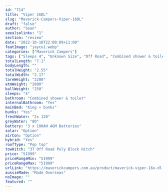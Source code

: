 ```yaml
---
id: "714"
title: "Viper 16DL"
slug: "Maverick-Campers-Viper-16DL"
draft: "false"
author: "Sean"
seealsolinks: "1"
section: "review"
date: "2022-10-10T22:00:09+11:00"
featImage: "jayco1.webp"
categories: ["Maverick Campers"]
tags: ["Sleeps 4", "Unknown Size", "Off Road", "Combined shower & toilet", "Pop top", "50 - 60k"]
totalLength: "7.1"
bodyLength: ""
totalHeight: "2.55"
totalWidth: "2.17"
tareWeight: "2200"
atmWeight: "2800"
ballWeight: "250"
sleeps: "4"
bathroom: "Combined shower & toilet"
internalBathroom: "Yes"
mainBed: "King + bunks"
bunks: "Yes"
freshWater: "2x 120"
greyWater: "80"
battery: "3 x 100AH AGM Batteries"
solar: "Option"
airCon: "Option"
hybrid: "Yes"
roofType: "Pop top"
towHitch: "3T Off Road Poly Block Hitch"
price: "51999"
priceRangeMin: "51999"
priceRangeMax: "51999"
urlLink: "https://maverickcampers.com.au/product/maverick-viper-16x-dl-hybrid-caravan/"
aussieMade: "Made Overseas"
noImage: ""
featured: ""
---
```

